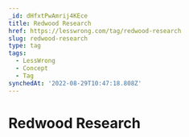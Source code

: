 ```yaml
---
_id: dHfxtPwAmrij4KEce
title: Redwood Research
href: https://lesswrong.com/tag/redwood-research
slug: redwood-research
type: tag
tags:
  - LessWrong
  - Concept
  - Tag
synchedAt: '2022-08-29T10:47:18.808Z'
---
```

# Redwood Research

